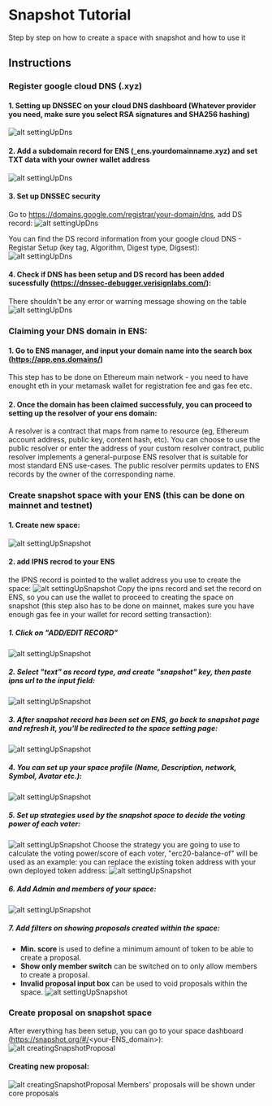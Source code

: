 # Snapshot Tutorial

Step by step on how to create a space with snapshot and how to use it

## Instructions
### Register google cloud DNS (.xyz)
#### 1. Setting up DNSSEC on your cloud DNS dashboard (Whatever provider you need, make sure you select RSA signatures and SHA256 hashing)
![alt settingUpDns](https://github.com/Zilan-Ouyang/snapshot_step_by_step/blob/main/screenshots/turn_on_dnssec.png)

#### 2. Add a subdomain record for ENS (_ens.yourdomainname.xyz) and set TXT data with your owner wallet address
![alt settingUpDns](https://github.com/Zilan-Ouyang/snapshot_step_by_step/blob/main/screenshots/create_record_set.png)

#### 3. Set up DNSSEC security
Go to https://domains.google.com/registrar/your-domain/dns, add DS record:
 ![alt settingUpDns](https://github.com/Zilan-Ouyang/snapshot_step_by_step/blob/main/screenshots/google_domain.png)

You can find the DS record information from your google cloud DNS - Registar Setup (key tag, Algorithm, Digest type, Digsest): 
![alt settingUpDns](https://github.com/Zilan-Ouyang/snapshot_step_by_step/blob/main/screenshots/registar_info.png)

#### 4. Check if DNS has been setup and DS record has been added sucessfully (https://dnssec-debugger.verisignlabs.com/):
There shouldn't be any error or warning message showing on the table
![alt settingUpDns](https://github.com/Zilan-Ouyang/snapshot_step_by_step/blob/main/screenshots/dnssec_debugger.png)

### Claiming your DNS domain in ENS:
#### 1. Go to ENS manager, and input your domain name into the search box (https://app.ens.domains/)
This step has to be done on Ethereum main network - you need to have enought eth in your metamask wallet for registration fee and gas fee etc. 

#### 2. Once the domain has been claimed successfuly, you can proceed to setting up the resolver of your ens domain:
A resolver is a contract that maps from name to resource (eg, Ethereum account address, public key, content hash, etc).
You can choose to use the public resolver or enter the address of your custom resolver contract, public resolver implements a general-purpose ENS resolver that is suitable for most standard ENS use-cases. The public resolver permits updates to ENS records by the owner of the corresponding name. 

### Create snapshot space with your ENS (this can be done on mainnet and testnet)
#### 1. Create new space:
![alt settingUpSnapshot](https://github.com/Zilan-Ouyang/snapshot_step_by_step/blob/main/screenshots/create_space.png)
#### 2. add IPNS recrod to your ENS
the IPNS record is pointed to the wallet address you use to create the space:
![alt settingUpSnapshot](https://github.com/Zilan-Ouyang/snapshot_step_by_step/blob/main/screenshots/set_ipns_record.png)
Copy the ipns record and set the record on ENS, so you can use the wallet to proceed to creating the space on snapshot (this step also has to be done on mainnet, makes sure you have enough gas fee in your wallet for record setting transaction):
##### 1. Click on "ADD/EDIT RECORD"
![alt settingUpSnapshot](https://github.com/Zilan-Ouyang/snapshot_step_by_step/blob/main/screenshots/add_record_on_ens.png)
##### 2. Select "text" as record type, and create "snapshot" key, then paste ipns url to the input field:
![alt settingUpSnapshot](https://github.com/Zilan-Ouyang/snapshot_step_by_step/blob/main/screenshots/paste_ipns_to_text_record.png)
##### 3. After snapshot record has been set on ENS, go back to snapshot page and refresh it, you'll be redirected to the space setting page:
![alt settingUpSnapshot](https://github.com/Zilan-Ouyang/snapshot_step_by_step/blob/main/screenshots/space_setting.png)
##### 4. You can set up your space profile (Name, Description, network, Symbol, Avatar etc.):
![alt settingUpSnapshot](https://github.com/Zilan-Ouyang/snapshot_step_by_step/blob/main/screenshots/setting_up_profile.png)
##### 5. Set up strategies used by the snapshot space to decide the voting power of each voter:
![alt settingUpSnapshot](https://github.com/Zilan-Ouyang/snapshot_step_by_step/blob/main/screenshots/strategies.png)
Choose the strategy you are going to use to calculate the voting power/score of each voter, "erc20-balance-of" will be used as an example:
you can replace the existing token address with your own deployed token address:
![alt settingUpSnapshot](https://github.com/Zilan-Ouyang/snapshot_step_by_step/blob/main/screenshots/erc-20-balance_strategy.png)
##### 6. Add Admin and members of your space:
![alt settingUpSnapshot](https://github.com/Zilan-Ouyang/snapshot_step_by_step/blob/main/screenshots/account_permission.png)
##### 7. Add filters on showing proposals created within the space:
* **Min. score** is used to define a minimum amount of token to be able to create a proposal.
* **Show only member switch** can be switched on to only allow members to create a proposal.
* **Invalid proposal input box** can be used to void proposals within the space.
![alt settingUpSnapshot](https://github.com/Zilan-Ouyang/snapshot_step_by_step/blob/main/screenshots/filter.png)

### Create proposal on snapshot space
After everything has been setup, you can go to your space dashboard (https://snapshot.org/#/<your-ENS_domain>):
![alt creatingSnapshotProposal](https://github.com/Zilan-Ouyang/snapshot_step_by_step/blob/main/screenshots/dashboard.png)
#### Creating new proposal: 
![alt creatingSnapshotProposal](https://github.com/Zilan-Ouyang/snapshot_step_by_step/blob/main/screenshots/creating_proposal.png)
Members' proposals will be shown under core proposals
